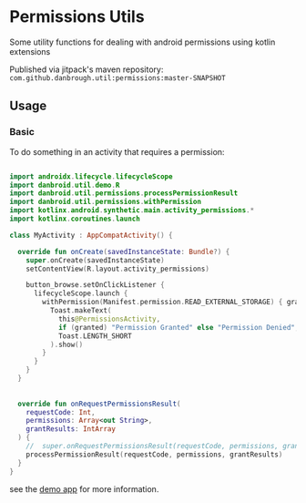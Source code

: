 
# Permissions Utils

Some utility functions for dealing with android permissions using
kotlin extensions

Published via jitpack's maven repository: 
`com.github.danbrough.util:permissions:master-SNAPSHOT`


## Usage

### Basic 

To do something in an activity that requires a permission:

```kotlin

import androidx.lifecycle.lifecycleScope
import danbroid.util.demo.R
import danbroid.util.permissions.processPermissionResult
import danbroid.util.permissions.withPermission
import kotlinx.android.synthetic.main.activity_permissions.*
import kotlinx.coroutines.launch

class MyActivity : AppCompatActivity() {

  override fun onCreate(savedInstanceState: Bundle?) {
    super.onCreate(savedInstanceState)
    setContentView(R.layout.activity_permissions)

    button_browse.setOnClickListener {
      lifecycleScope.launch {
        withPermission(Manifest.permission.READ_EXTERNAL_STORAGE) { granted ->
          Toast.makeText(
            this@PermissionsActivity,
            if (granted) "Permission Granted" else "Permission Denied",
            Toast.LENGTH_SHORT
          ).show()
        }
      }
    }
  }
  
  
  override fun onRequestPermissionsResult(
    requestCode: Int,
    permissions: Array<out String>,
    grantResults: IntArray
  ) {
    //  super.onRequestPermissionsResult(requestCode, permissions, grantResults)
    processPermissionResult(requestCode, permissions, grantResults)
  }
}


```
see the [demo app](../demo/) for more information.

